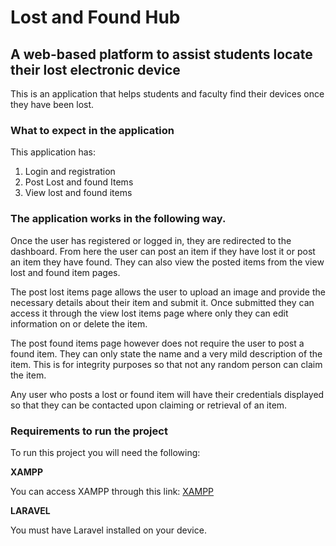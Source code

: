 # Lost and Found Hub

## A web-based platform to assist students locate their lost electronic device

This is an application that helps students and faculty find their devices once they have been lost. 

### What to expect in the application

This application has:

1. Login and registration
2. Post Lost and found Items
3. View lost and found items

### The application works in the following way.

Once the user has registered or logged in, they are redirected to the dashboard. From here the user can post an item if they have lost it or post an item they have found. They can also view the posted items from the view lost and found item pages. 

The post lost items page allows the user to upload an image and provide the necessary details about their item and submit it. Once submitted they can access it through the view lost items page where only they can edit information on or delete the item.

The post found items page however does not require the user to post a found item. They can only state the name and a very mild description of the item. This is for integrity purposes so that not any random person can claim the item.

Any user who posts a lost or found item will have their credentials displayed so that they can be contacted upon claiming or retrieval of an item.

### Requirements to run the project

To run this project you will need the following:

**XAMPP**

You can access XAMPP through this link: [XAMPP](https://www.apachefriends.org/download.html)

**LARAVEL**

You must have Laravel installed on your device.
